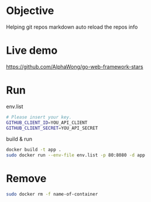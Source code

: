 # Objective 
Helping git repos markdown auto reload the repos info

# Live demo
https://github.com/AlphaWong/go-web-framework-stars

# Run
env.list
```sh
# Please insert your key.
GITHUB_CLIENT_ID=YOU_API_CLIENT
GITHUB_CLIENT_SECRET=YOU_API_SECRET
```
build & run
```sh
docker build -t app .
sudo docker run --env-file env.list -p 80:8080 -d app
```

# Remove
```sh
sudo docker rm -f name-of-container
```